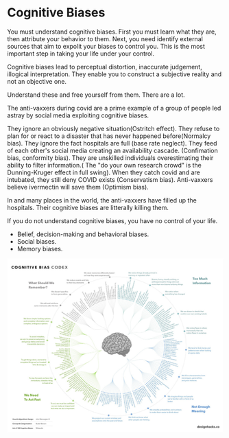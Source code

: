 # Cognitive Biases

You must understand cognitive biases. First you must learn what they are, then attribute your behavior to them. Next, you need identify external sources that aim to expolit your biases to control you. This is the most important step in taking your life under your control.

Cognitive biases lead to perceptual distortion, inaccurate judgement, illogical interpretation. They enable you to construct a subjective reality and not an objective one. 

Understand these and free yourself from them. There are a lot.

The anti-vaxxers during covid are a prime example of a group of people led astray by social media exploiting 
cognitive biases.

They ignore an obviously negative situation(Ostritch effect). They refuse to plan for or react to a disaster that has never happened
before(Normalcy bias). They ignore the fact hospitals are full (base rate neglect). They feed of each other's social media creating an availability cascade. (Confimation bias, conformity bias).
They are unskilled individuals overestimating their ability to filter information.( The "do your own research crowd" is the Dunning-Kruger effect in full swing).
When they catch covid and are intubated, they still deny COVID exists (Conservatism bias). Anti-vaxxers believe ivermectin will save them (Optimism bias).

In and many places in the world, the anti-vaxxers have filled up the hospitals. Their cognitive biases are litterally killing them.

If you do not understand cognitive biases, you have no control of your life.

* Belief, decision-making and behavioral biases.
* Social biases.
* Memory biases.

![alt text](../../images/cognitive-bias-1070.jpg)